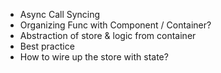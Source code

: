* Async Call Syncing
* Organizing Func with Component / Container?
* Abstraction of store & logic from container
* Best practice
* How to wire up the store with state?


